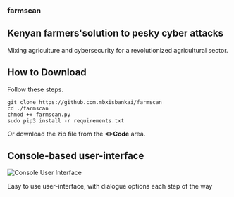 ### farmscan

## Kenyan farmers'solution to pesky cyber attacks

Mixing agriculture and cybersecurity for a revolutionized agricultural sector.

## How to Download
Follow these steps.

```
git clone https://github.com.mbxisbankai/farmscan
cd ./farmscan
chmod +x farmscan.py
sudo pip3 install -r requirements.txt

```
Or download the zip file from the **<>Code** area.

## Console-based user-interface
![Console User Interface](https://github.com/mbxisbankai/farmscan/issues/1#issue-2752376752)

Easy to use user-interface, with dialogue options each step of the way
